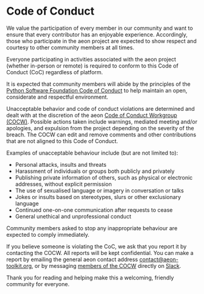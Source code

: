 # Code of Conduct

We value the participation of every member in our community and want to
ensure that every contributor has an enjoyable experience. Accordingly, those who
participate in the aeon project are expected to show respect and courtesy to other
community members at all times.

Everyone participating in activities associated with the aeon project (whether
in-person or remote) is required to conform to this Code of Conduct (CoC) regardless
of platform.

It is expected that community members will abide by the principles of the [Python
Software Foundation Code of Conduct](https://www.python.org/psf/codeofconduct/) to
help maintain an open, considerate and respectful environment.

Unacceptable behavior and code of conduct violations are determined and dealt with
at the discretion of the aeon [Code of Conduct Workgroup (COCW)](./governance.md#code-of-conduct-workgroup).
Possible actions taken include warnings, mediated meeting and/or apologies, and
expulsion from the project depending on the severity of the breach. The COCW can edit
and remove comments and other contributions that are not aligned to this Code of
Conduct.

Examples of unacceptable behaviour include (but are not limited to):
- Personal attacks, insults and threats
- Harassment of individuals or groups both publicly and privately
- Publishing private information of others, such as physical or electronic
addresses, without explicit permission
- The use of sexualised language or imagery in conversation or talks
- Jokes or insults based on stereotypes, slurs or other exclusionary language
- Continued one-on-one communication after requests to cease
- General unethical and unprofessional conduct

Community members asked to stop any inappropriate behaviour are expected to comply
immediately.

If you believe someone is violating the CoC, we ask that you report it by
contacting the COCW. All reports will be kept confidential. You can make a report by
emailing the general aeon contact address [contact@aeon-toolkit.org](mailto:contact@aeon-toolkit.org),
or by messaging [members of the COCW](./about.md#code-of-conduct-workgroup)
directly on [Slack](https://join.slack.com/t/aeon-toolkit/shared_invite/zt-22vwvut29-HDpCu~7VBUozyfL_8j3dLA).

Thank you for reading and helping make this a welcoming, friendly community for
everyone.
